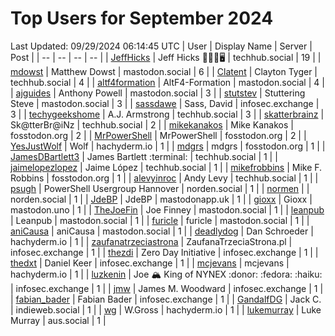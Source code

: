 # Top Users for September 2024
Last Updated: 09/29/2024 06:14:45 UTC
| User | Display Name | Server | Post |
| -- | -- | -- | -- |
| [JeffHicks](https://techhub.social/@JeffHicks) | Jeff Hicks 🐶🎼🍷🖥️ | techhub.social | 19 |
| [mdowst](https://mastodon.social/@mdowst) | Matthew Dowst | mastodon.social | 6 |
| [Clatent](https://techhub.social/@Clatent) | Clayton Tyger | techhub.social | 4 |
| [altf4formation](https://mastodon.social/@altf4formation) | AltF4-Formation | mastodon.social | 4 |
| [ajguides](https://mastodon.social/@ajguides) | Anthony Powell | mastodon.social | 3 |
| [stutstev](https://mastodon.social/@stutstev) | Stuttering Steve | mastodon.social | 3 |
| [sassdawe](https://infosec.exchange/@sassdawe) | Sass, David | infosec.exchange | 3 |
| [techygeekshome](https://techhub.social/@techygeekshome) | A.J. Armstrong | techhub.social | 3 |
| [skatterbrainz](https://techhub.social/@skatterbrainz) | Sk@tterBr@iNz | techhub.social | 2 |
| [mikekanakos](https://fosstodon.org/@mikekanakos) | Mike Kanakos | fosstodon.org | 2 |
| [MrPowerShell](https://fosstodon.org/@MrPowerShell) | MrPowerShell | fosstodon.org | 2 |
| [YesJustWolf](https://hachyderm.io/@YesJustWolf) | Wolf | hachyderm.io | 1 |
| [mdgrs](https://fosstodon.org/@mdgrs) | mdgrs | fosstodon.org | 1 |
| [JamesDBartlett3](https://techhub.social/@JamesDBartlett3) | James Bartlett :terminal: | techhub.social | 1 |
| [jaimelopezlopez](https://techhub.social/@jaimelopezlopez) | Jaime López | techhub.social | 1 |
| [mikefrobbins](https://fosstodon.org/@mikefrobbins) | Mike F. Robbins | fosstodon.org | 1 |
| [alevyinroc](https://techhub.social/@alevyinroc) | Andy Levy | techhub.social | 1 |
| [psugh](https://norden.social/@psugh) | PowerShell Usergroup Hannover | norden.social | 1 |
| [normen](https://norden.social/@normen) |  | norden.social | 1 |
| [JdeBP](https://mastodonapp.uk/@JdeBP) | JdeBP | mastodonapp.uk | 1 |
| [gioxx](https://mastodon.uno/@gioxx) | Gioxx | mastodon.uno | 1 |
| [TheJoeFin](https://mastodon.social/@TheJoeFin) | Joe Finney | mastodon.social | 1 |
| [leanpub](https://mastodon.social/@leanpub) | Leanpub | mastodon.social | 1 |
| [furicle](https://mastodon.social/@furicle) | furicle | mastodon.social | 1 |
| [aniCausa](https://mastodon.social/@aniCausa) | aniCausa | mastodon.social | 1 |
| [deadlydog](https://hachyderm.io/@deadlydog) | Dan Schroeder | hachyderm.io | 1 |
| [zaufanatrzeciastrona](https://infosec.exchange/@zaufanatrzeciastrona) | ZaufanaTrzeciaStrona.pl | infosec.exchange | 1 |
| [thezdi](https://infosec.exchange/@thezdi) | Zero Day Initiative | infosec.exchange | 1 |
| [thedxt](https://infosec.exchange/@thedxt) | Daniel Keer | infosec.exchange | 1 |
| [mcjevans](https://hachyderm.io/@mcjevans) | mcjevans | hachyderm.io | 1 |
| [luzkenin](https://infosec.exchange/@luzkenin) | Joe 🏔️ King of NYNEX :donor: :fedora: :haiku: | infosec.exchange | 1 |
| [jmw](https://infosec.exchange/@jmw) | James M. Woodward | infosec.exchange | 1 |
| [fabian_bader](https://infosec.exchange/@fabian_bader) | Fabian Bader | infosec.exchange | 1 |
| [GandalfDG](https://indieweb.social/@GandalfDG) | Jack C. | indieweb.social | 1 |
| [wg](https://hachyderm.io/@wg) | W.Gross | hachyderm.io | 1 |
| [lukemurray](https://aus.social/@lukemurray) | Luke Murray | aus.social | 1 |
